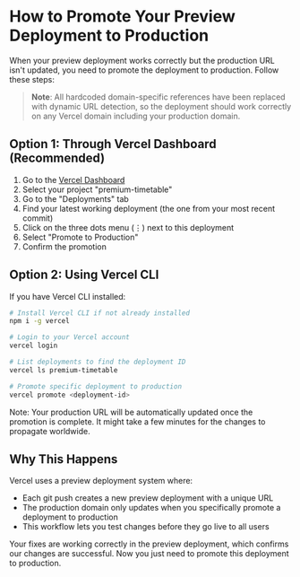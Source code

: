 # How to Promote Your Preview Deployment to Production

When your preview deployment works correctly but the production URL isn't updated, you need to promote the deployment to production. Follow these steps:

> **Note**: All hardcoded domain-specific references have been replaced with dynamic URL detection, so the deployment should work correctly on any Vercel domain including your production domain.

## Option 1: Through Vercel Dashboard (Recommended)

1. Go to the [Vercel Dashboard](https://vercel.com/dashboard)
2. Select your project "premium-timetable"
3. Go to the "Deployments" tab
4. Find your latest working deployment (the one from your most recent commit)
5. Click on the three dots menu (⋮) next to this deployment
6. Select "Promote to Production"
7. Confirm the promotion

## Option 2: Using Vercel CLI

If you have Vercel CLI installed:

```bash
# Install Vercel CLI if not already installed
npm i -g vercel

# Login to your Vercel account
vercel login

# List deployments to find the deployment ID
vercel ls premium-timetable

# Promote specific deployment to production
vercel promote <deployment-id>
```

Note: Your production URL will be automatically updated once the promotion is complete. It might take a few minutes for the changes to propagate worldwide.

## Why This Happens

Vercel uses a preview deployment system where:
- Each git push creates a new preview deployment with a unique URL
- The production domain only updates when you specifically promote a deployment to production
- This workflow lets you test changes before they go live to all users

Your fixes are working correctly in the preview deployment, which confirms our changes are successful. Now you just need to promote this deployment to production.
